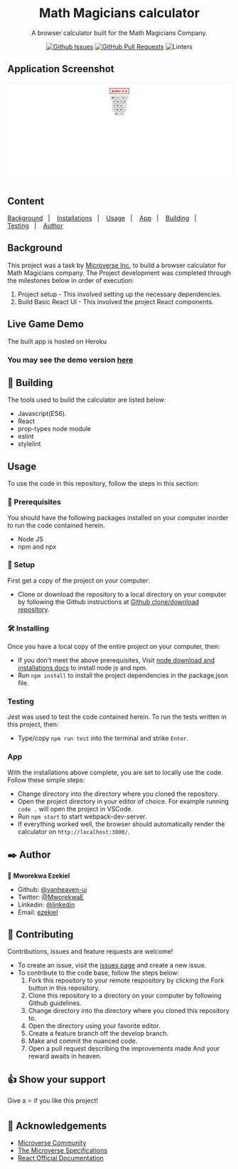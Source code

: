 <div align="center">

# Math Magicians calculator

A browser calculator built for the Math Magicians Company.

[![Github Issues](https://img.shields.io/badge/GitHub-Issues-orange)](https://github.com/vanheaven-ui/React-calc/issues)
[![GitHub Pull Requests](https://img.shields.io/badge/GitHub-Pull%20Requests-blue)](https://github.com/vanheaven-ui/React-calc/pulls)
![Linters](https://img.shields.io/badge/Linters-Passing-success)

</div>

## Application Screenshot

![Screenshot](screenshot/screenshot.png)

## Content

<a text-align="center" href="#about">Background</a>&nbsp;&nbsp;&nbsp;|&nbsp;&nbsp;&nbsp;
<a href="#ins">Installations</a>&nbsp;&nbsp;&nbsp;|&nbsp;&nbsp;&nbsp;
<a href="#usage">Usage</a>&nbsp;&nbsp;&nbsp;|&nbsp;&nbsp;&nbsp;
<a href="#app">App</a>&nbsp;&nbsp;&nbsp;|&nbsp;&nbsp;&nbsp;
<a href="#with">Building</a>&nbsp;&nbsp;&nbsp;|&nbsp;&nbsp;&nbsp;
<a href="#tests">Testing</a>&nbsp;&nbsp;&nbsp;|&nbsp;&nbsp;&nbsp;
<a href="#author">Author</a>

## Background <a name = "about"></a>

This project was a task by [Microverse Inc.](https://www.microverse.org/) to build a browser calculator for Math Magicians company. The Project development was completed through the milestones below in order of execution:
1. Project setup - This involved setting up the necessary dependencies.
2. Build Basic React UI - This involved the project React components.

## Live Game Demo

The built app is hosted on Heroku <br />

### You may see the demo version [here](https://peaceful-lake-84379.herokuapp.com/)

## 🔧 Building<a name = "with"></a>

The tools used to build the calculator are listed below:

- Javascript(ES6).
- React
- prop-types node module
- eslint
- stylelint

## Usage <a name = "usage"></a>

To use the code in this repository, follow the steps in this section:

### 🔨 Prerequisites

You should have the following packages installed on your computer inorder to run the code contained herein.

- Node JS
- npm and npx

### 🔨 Setup

First get a copy of the project on your computer:

- Clone or download the repository to a local directory on your computer by following the Github instructions at [Github clone/download repository](https://docs.github.com/en/enterprise/2.13/user/articles/cloning-a-repository).

### 🛠 Installing <a name = "ins"></a>

Once you have a local copy of the entire project on your computer, then:


- If you don't meet the above prerequisites, Visit [node download and installations docs](https://docs.npmjs.com/downloading-and-installing-node-js-and-npm) to install node js and npm.
- Run `npm install` to install the project dependencies in the package.json file.

### Testing <a name = "tests"></a>

Jest was used to test the code contained herein.
To run the tests written in this project, then:

- Type/copy `npm run test` into the terminal and strike `Enter`.

### App <a name = "app"></a>

With the installations above complete, you are set to locally use the code. Follow these simple steps:

- Change directory into the directory where you cloned the repository.
- Open the project directory in your editor of choice. For example running `code .` will open the project in VSCode.
- Run `npm start` to start webpack-dev-server.
- If everything worked well, the browser should automatically render the calculator on `http://localhost:3000/`.

## ✒️ Author <a name = "author"></a>

👤 **Mworekwa Ezekiel**

- Github: [@vanheaven-ui](https://github.com/vanheaven-ui)
- Twitter: [@MworekwaE](https://twitter.com/MworekwaE)
- Linkedin: [@linkedin](https://www.linkedin.com/in/vanheaven/)
- Email: [ezekiel](mailto:vanheaven6@gmail.com)

## 🤝 Contributing

Contributions, issues and feature requests are welcome!

- To create an issue, visit the [issues page](https://github.com/vanheaven-ui/React-calc/issues) and create a new issue.
- To contribute to the code base, follow the steps below:
  1. Fork this repository to your remote respository by clicking the Fork button in this repository.
  2. Clone this repository to a directory on your computer by following Github guidelines.
  3. Change directory into the directory where you cloned this repository to.
  4. Open the directory using your favorite editor.
  5. Create a feature branch off the develop branch.
  6. Make and commit the nuanced code.
  7. Open a pull request describing the improvements made
     And your reward awaits in heaven.

## 👍 Show your support

Give a ⭐️ if you like this project!

## :clap: Acknowledgements

- [Microverse Community](https://www.microverse.org/) <br />
- [The Microverse Specifications](https://microverse.pathwright.com/library/react-redux-v10/188148/path/step/107676522/) <br />
- [React Official Documentation](https://reactjs.org/)
